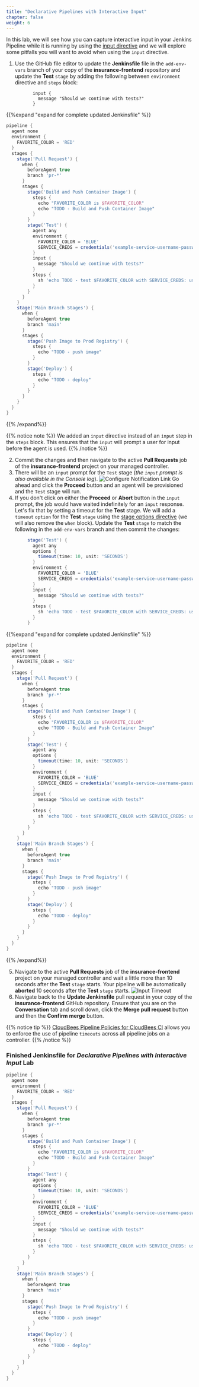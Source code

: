 ```yaml
---
title: "Declarative Pipelines with Interactive Input"
chapter: false
weight: 6
--- 
```


In this lab, we will see how you can capture interactive input in your Jenkins Pipeline while it is running by using the [input directive](https://www.jenkins.io/doc/book/pipeline/syntax/#input) and we will explore some pitfalls you will want to avoid when using the `input` directive.

1. Use the GitHub file editor to update the **Jenkinsfile** file in the `add-env-vars` branch of your copy of the **insurance-frontend** repository and update the **Test** `stage` by adding the following between `environment` directive and `steps` block:

```
          input {
            message "Should we continue with tests?"
          }
```

{{%expand "expand for complete updated Jenkinsfile" %}}
```groovy
pipeline {
  agent none
  environment {
    FAVORITE_COLOR = 'RED'
  }
  stages {
    stage('Pull Request') {
      when {
        beforeAgent true
        branch 'pr-*'
      }
      stages {
        stage('Build and Push Container Image') {
          steps {
            echo "FAVORITE_COLOR is $FAVORITE_COLOR"
            echo "TODO - Build and Push Container Image"
          }
        }
        stage('Test') {
          agent any
          environment {
            FAVORITE_COLOR = 'BLUE'
            SERVICE_CREDS = credentials('example-service-username-password')
          }          
          input {
            message "Should we continue with tests?"
          }
          steps {
            sh 'echo TODO - test $FAVORITE_COLOR with SERVICE_CREDS: username=$SERVICE_CREDS_USR password=$SERVICE_CREDS_PSW'
          }
        }
      }
    }
    stage('Main Branch Stages') {
      when {
        beforeAgent true
        branch 'main'
      }
      stages {
        stage('Push Image to Prod Registry') {
          steps {
            echo "TODO - push image"
          }
        }
        stage('Deploy') {
          steps {
            echo "TODO - deploy"
          }
        }
      }
    }
  }
}
```
{{% /expand%}}

{{% notice note %}}
We added an `input` directive instead of an `input` step in the `steps` block. This ensures that the `input` will prompt a user for input before the agent is used.
{{% /notice %}}

2. Commit the changes and then navigate to the active **Pull Requests** job of the **insurance-frontend** project on your managed controller.
3. There will be an `input` prompt for the `Test` stage (*the `input` prompt is also available in the Console log*). ![Configure Notification Link](input-prompt.png?width=50pc) Go ahead and click the **Proceed** button and an agent will be provisioned and the `Test` stage will run.
4. If you don't click on either the **Proceed** or **Abort** button in the `input` prompt, the job would have waited indefinitely for an `input` response. Let's fix that by setting a timeout for the **Test** stage. We will add a `timeout` `option` for the **Test** `stage` using the [stage options directive](https://jenkins.io/doc/book/pipeline/syntax/#stage-options) (we will also remove the `when` block). Update the **Test** `stage` to match the following in the `add-env-vars` branch and then commit the changes:

```groovy
        stage('Test') {
          agent any
          options {
            timeout(time: 10, unit: 'SECONDS') 
          }
          environment {
            FAVORITE_COLOR = 'BLUE'
            SERVICE_CREDS = credentials('example-service-username-password')
          }          
          input {
            message "Should we continue with tests?"
          }
          steps {
            sh 'echo TODO - test $FAVORITE_COLOR with SERVICE_CREDS: username=$SERVICE_CREDS_USR password=$SERVICE_CREDS_PSW'
          }
        }
```

{{%expand "expand for complete updated Jenkinsfile" %}}
```groovy
pipeline {
  agent none
  environment {
    FAVORITE_COLOR = 'RED'
  }
  stages {
    stage('Pull Request') {
      when {
        beforeAgent true
        branch 'pr-*'
      }
      stages {
        stage('Build and Push Container Image') {
          steps {
            echo "FAVORITE_COLOR is $FAVORITE_COLOR"
            echo "TODO - Build and Push Container Image"
          }
        }
        stage('Test') {
          agent any
          options {
            timeout(time: 10, unit: 'SECONDS') 
          }
          environment {
            FAVORITE_COLOR = 'BLUE'
            SERVICE_CREDS = credentials('example-service-username-password')
          }          
          input {
            message "Should we continue with tests?"
          }
          steps {
            sh 'echo TODO - test $FAVORITE_COLOR with SERVICE_CREDS: username=$SERVICE_CREDS_USR password=$SERVICE_CREDS_PSW'
          }
        }
      }
    }
    stage('Main Branch Stages') {
      when {
        beforeAgent true
        branch 'main'
      }
      stages {
        stage('Push Image to Prod Registry') {
          steps {
            echo "TODO - push image"
          }
        }
        stage('Deploy') {
          steps {
            echo "TODO - deploy"
          }
        }
      }
    }
  }
}
```
{{% /expand%}}

5. Navigate to the active **Pull Requests** job of the **insurance-frontend** project on your managed controller and wait a little more than 10 seconds after the **Test** `stage` starts. Your pipeline will be automatically **aborted** 10 seconds after the **Test** `stage` starts. ![Input Timeout](input-timeout.png?width=50pc)
6. Navigate back to the **Update Jenkinsfile** pull request in your copy of the **insurance-frontend** GitHub repository. Ensure that you are on the **Conversation** tab and scroll down, click the **Merge pull request** button and then the **Confirm merge** button.

{{% notice tip %}}
[CloudBees Pipeline Policies for CloudBees CI](https://docs.cloudbees.com/docs/admin-resources/latest/pipelines/pipeline-policies) allows you to enforce the use of pipeline `timeouts` across all pipeline jobs on a controller.
{{% /notice %}}

### Finished Jenkinsfile for *Declarative Pipelines with Interactive Input* Lab
```groovy
pipeline {
  agent none
  environment {
    FAVORITE_COLOR = 'RED'
  }
  stages {
    stage('Pull Request') {
      when {
        beforeAgent true
        branch 'pr-*'
      }
      stages {
        stage('Build and Push Container Image') {
          steps {
            echo "FAVORITE_COLOR is $FAVORITE_COLOR"
            echo "TODO - Build and Push Container Image"
          }
        }
        stage('Test') {
          agent any
          options {
            timeout(time: 10, unit: 'SECONDS') 
          }
          environment {
            FAVORITE_COLOR = 'BLUE'
            SERVICE_CREDS = credentials('example-service-username-password')
          }          
          input {
            message "Should we continue with tests?"
          }
          steps {
            sh 'echo TODO - test $FAVORITE_COLOR with SERVICE_CREDS: username=$SERVICE_CREDS_USR password=$SERVICE_CREDS_PSW'
          }
        }
      }
    }
    stage('Main Branch Stages') {
      when {
        beforeAgent true
        branch 'main'
      }
      stages {
        stage('Push Image to Prod Registry') {
          steps {
            echo "TODO - push image"
          }
        }
        stage('Deploy') {
          steps {
            echo "TODO - deploy"
          }
        }
      }
    }
  }
}
```
